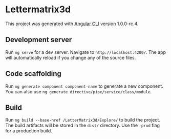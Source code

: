 # Lettermatrix3d

This project was generated with [Angular CLI](https://github.com/angular/angular-cli) version 1.0.0-rc.4.

## Development server

Run `ng serve` for a dev server. Navigate to `http://localhost:4200/`. The app will automatically reload if you change any of the source files.

## Code scaffolding

Run `ng generate component component-name` to generate a new component. You can also use `ng generate directive/pipe/service/class/module`.

## Build

Run `ng build --base-href /LetterMatrix3d/Explore/` to build the project. The build artifacts will be stored in the `dist/` directory. Use the `-prod` flag for a production build.
